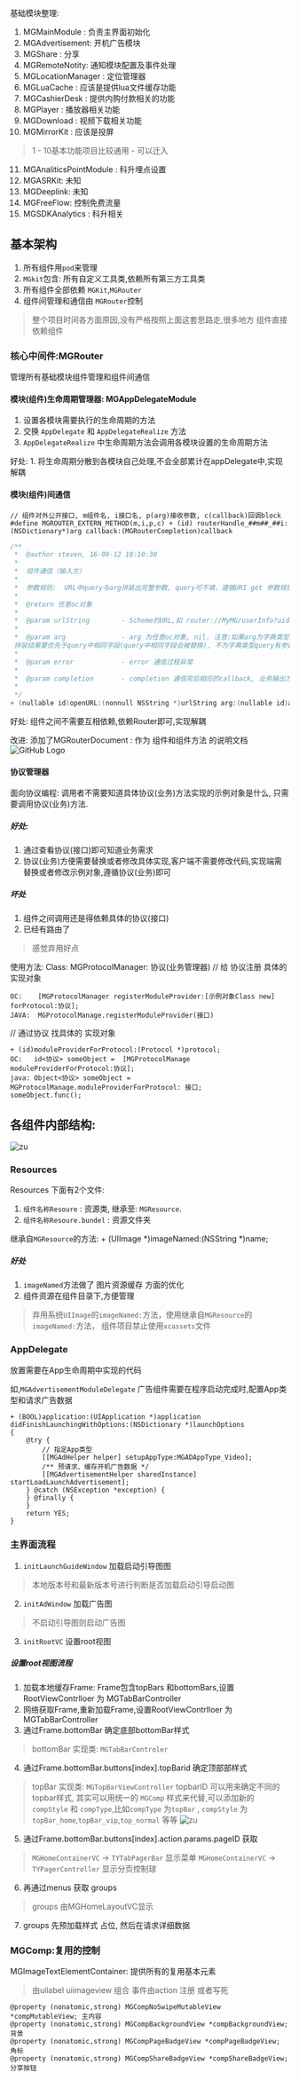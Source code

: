 基础模块整理:
1. MGMainModule : 负责主界面初始化
2. MGAdvertisement: 开机广告模块
3. MGShare : 分享
4. MGRemoteNotity: 通知模块配置及事件处理
5. MGLocationManager : 定位管理器
6. MGLuaCache : 应该是提供lua文件缓存功能
7. MGCashierDesk : 提供内购付款相关的功能
8. MGPlayer : 播放器相关功能
9. MGDownload : 视频下载相关功能
10. MGMirrorKit : 应该是投屏
> 1 - 10基本功能项目比较通用 - 可以迁入
11. MGAnaliticsPointModule : 科升埋点设置
12. MGASRKit: 未知
13. MGDeeplink: 未知
14. MGFreeFlow: 控制免费流量
15. MGSDKAnalytics : 科升相关


## 基本架构
1. 所有组件用`pod`来管理
2. `MGkit`包含: 所有自定义工具类,依赖所有第三方工具类
3. 所有组件全部依赖 `MGKit`,`MGRouter`
4. 组件间管理和通信由 `MGRouter`控制
> 整个项目时间各方面原因,没有严格按照上面这套思路走,很多地方 组件直接依赖组件

### 核心中间件:MGRouter
管理所有基础模块组件管理和组件间通信

#### 模块(组件)生命周期管理器: MGAppDelegateModule
1. 设置各模块需要执行的生命周期的方法
2. 交换 `AppDelegate` 和 `AppDelegateRealize` 方法
3. `AppDelegateRealize` 中生命周期方法会调用各模块设置的生命周期方法

好处: 1. 将生命周期分散到各模块自己处理,不会全部累计在appDelegate中,实现解耦

#### 模块(组件)间通信

```
// 组件对外公开接口, m组件名, i接口名, p(arg)接收参数, c(callback)回调block
#define MGROUTER_EXTERN_METHOD(m,i,p,c) + (id) routerHandle_##m##_##i:(NSDictionary*)arg callback:(MGRouterCompletion)callback
```

```swift
/**
 *  @author steven, 16-09-12 18:10:30
 *
 *  组件通信（输入方）
 *
 *  参数规则:  URL中query与arg拼装出完整参数, query可不填，遵循URI get 参数规则, arg可为nil
 *
 *  @return 任意oc对象
 *
 *  @param urlString        - Scheme的URL,如 router://MyMG/userInfo?uid=123, 通过url query传入的参数获取为字典类型
 *
 *  @param arg              - arg 为任意oc对象, nil. 注意:如果arg为字典类型，
 拼装结果要优先于query中相同字段(query中相同字段会被替换), 不为字典类型query有参数时以key为MGRouterParamsOption获取
 *
 *  @param error            - error 通信过程异常
 *
 *  @param completion       - completion 通信完后相应的callback, 业务输出方自行维护该block
 *
 */
+ (nullable id)openURL:(nonnull NSString *)urlString arg:(nullable id)arg error:( NSError*__nullable *__nullable)error completion:(nullable MGRouterCompletion)completion;
```

好处:  组件之间不需要互相依赖,依赖Router即可,实现解耦

改进:  添加了MGRouterDocument : 作为 组件和组件方法 的说明文档
![GitHub Logo](/router_summary@2x.png)

#### 协议管理器 
面向协议编程: 调用者不需要知道具体协议(业务)方法实现的示例对象是什么, 只需要调用协议(业务)方法.

##### 好处:
1. 通过查看协议(接口)即可知道业务需求
2. 协议(业务)方便需要替换或者修改具体实现,客户端不需要修改代码,实现端需替换或者修改示例对象,遵循协议(业务)即可
##### 坏处
1. 组件之间调用还是得依赖具体的协议(接口)
2. 已经有路由了

> 感觉弃用好点

使用方法: 
Class: MGProtocolManager: 协议(业务管理器) 
// 给 协议注册 具体的实现对象
```
OC:    [MGProtocolManager registerModuleProvider:[示例对象Class new] forProtocol:协议];
JAVA:  MGProtocolManage.registerModuleProvider(接口)
```
// 通过协议 找具体的 实现对象
```
+ (id)moduleProviderForProtocol:(Protocol *)protocol;
OC:   id<协议> someObject =  [MGProtocolManage moduleProviderForProtocol:协议];
java: Object<协议> someObject =  MGProtocolManage.moduleProviderForProtocol: 接口;
someObject.func();

```


## 各组件内部结构: 


![zu](/subModule_jiegou@2x.png)

### Resources 
Resources 下面有2个文件: 
1. `组件名称Resoure` : 资源类, 继承至: `MGResource`.
2. `组件名称Resoure.bundel` : 资源文件夹

继承自`MGResource`的方法: + (UIImage *)imageNamed:(NSString *)name;
##### 好处
1. `imageNamed`方法做了 图片资源缓存 方面的优化
2. 组件资源在组件目录下,方便管理

> 弃用系统`UIImage`的`imageNamed:`方法，使用继承自`MGResource`的`imageNamed:`方法，
> 组件项目禁止使用`xcassets`文件

### AppDelegate
放置需要在App生命周期中实现的代码

如,`MGAdvertisementModuleDelegate` 广告组件需要在程序启动完成时,配置App类型和请求广告数据
```
+ (BOOL)application:(UIApplication *)application didFinishLaunchingWithOptions:(NSDictionary *)launchOptions
{
    @try {
        // 指定App类型
        [[MGAdHelper helper] setupAppType:MGADAppType_Video];
        /** 预请求、缓存开机广告数据 */
        [[MGAdvertisementHelper sharedInstance] startLoadLaunchAdvertisement];
    } @catch (NSException *exception) {
    } @finally {
    }
    return YES;
}
```










### 主界面流程
1. `initLaunchGuideWindow` 加载启动引导图图 
> 本地版本号和最新版本号进行判断是否加载启动引导启动图
2. `initAdWindow` 加载广告图
> 不启动引导图则启动广告图
3. `initRootVC` 设置root视图

##### 设置root视图流程
1. 加载本地缓存Frame: Frame包含topBars 和bottomBars,设置RootViewContrlloer 为 MGTabBarController
2. 网络获取Frame,重新加载Frame,设置RootViewContrlloer 为 MGTabBarController
3. 通过Frame.bottomBar 确定底部bottomBar样式 
> bottomBar 实现类: `MGTabBarControler`
4. 通过Frame.bottomBar.buttons[index].topBarid 确定顶部部样式
> topBar 实现类: `MGTopBarViewController`
> topbarID 可以用来确定不同的 topbar样式, 其实可以用统一的 `MGComp` 样式来代替,可以添加新的 `compStyle` 和 `compType`,比如`compType` 为`topBar` , `compStyle` 为 `topBar_home`,`topBar_vip`,`top_normal` 等等
![zu](/homebar.png)
5. 通过Frame.bottomBar.buttons[index].action.params.pageID 获取
> `MGHomeContainerVC` -> `TYTabPagerBar` 显示菜单
> `MGHomeContainerVC` -> `TYPagerController` 显示分页控制球
6. 再通过menus 获取 groups 
> groups 由MGHomeLayoutVC显示
7. groups 先预加载样式 占位, 然后在请求详细数据


### MGComp:复用的控制
MGImageTextElementContainer: 提供所有的复用基本元素
> 由uilabel uiimageview 组合
> 事件由action 注册 或者写死
```
@property (nonatomic,strong) MGCompNoSwipeMutableView *compMutableView; 主内容
@property (nonatomic,strong) MGCompBackgroundView *compBackgroundView; 背景
@property (nonatomic,strong) MGCompPageBadgeView *compPageBadgeView; 角标
@property (nonatomic,strong) MGCompShareBadgeView *compShareBadgeView; 分享按钮
```























